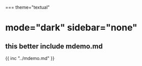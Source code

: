 ===
theme="textual"

mode="dark"
sidebar="none"
===
## this better include mdemo.md
{{ inc "../mdemo.md" }}

